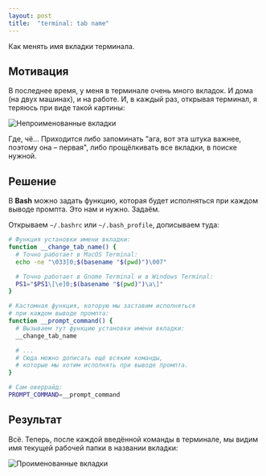 ```yaml
---
layout: post
title:  "terminal: tab name"
---
```


<span class="hidden">Как менять имя вкладки терминала.</span>

## Мотивация

В последнее время, у меня в терминале очень много вкладок. И дома (на двух машинах), и на работе. И, в каждый раз, открывая терминал, я теряюсь при виде такой картины:

<img src="{{ site.baseurl }}/assets/images/terminal-tabs-unnamed.png"
     alt="Непроименованные вкладки" />

Где, чё... Приходится либо запоминать "ага, вот эта штука важнее, поэтому она – первая", либо прощёлкивать все вкладки, в поиске нужной.

## Решение

В **Bash** можно задать функцию, которая будет исполняться при каждом выводе промпта. Это нам и нужно. Задаём.

Открываем `~/.bashrc` или `~/.bash_profile`, дописываем туда:

```bash
# Функция установки имени вкладки:
function __change_tab_name() {
  # Точно работает в MacOS Terminal:
  echo -ne "\033]0;$(basename "$(pwd)")\007"

  # Точно работает в Gnome Terminal и в Windows Terminal:
  PS1="$PS1\[\e]0;$(basename "$(pwd)")\a\]"
}

# Кастомная функция, которую мы заставим исполняться
# при каждом выводе промпта:
function __prompt_command() {
  # Вызываем тут функцию установки имени вкладки:
  __change_tab_name

  # ...
  # Сюда можно дописать ещё всякие команды,
  # которые мы хотим исполнять при выводе промпта.
}

# Сам оверрайд:
PROMPT_COMMAND=__prompt_command
```

## Результат

Всё. Теперь, после каждой введённой команды в терминале, мы видим имя текущей рабочей папки в названии вкладки:

<img src="{{ site.baseurl }}/assets/images/terminal-tabs-named.png"
     alt="Проименованные вкладки" />
